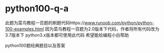 # python100-q-a
此题为菜鸟教程一百题的刷题代码https://www.runoob.com/python/python-100-examples.html
因为菜鸟教程一百题为2.0版本下代码，作者将所有代码改为3.7版本下  python3.x版本都可使用此代码
希望能给编程小白帮助

python100题经典题目以及答案


